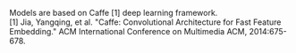 Models are based on Caffe [1] deep learning framework.    
[1] Jia, Yangqing, et al. "Caffe: Convolutional Architecture for Fast Feature Embedding." ACM International Conference on Multimedia ACM, 2014:675-678.
